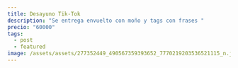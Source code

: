 ```yaml
---
title: Desayuno Tik-Tok
description: "Se entrega envuelto con moño y tags con frases "
precio: "60000"
tags:
  - post
  - featured
image: /assets/assets/277352449_490567359393652_7770219203536521115_n.jpg
---
```

